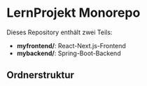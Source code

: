 # LernProjekt Monorepo

Dieses Repository enthält zwei Teils:
- **myfrontend/**: React-Next.js-Frontend  
- **mybackend/**: Spring-Boot-Backend

## Ordnerstruktur

